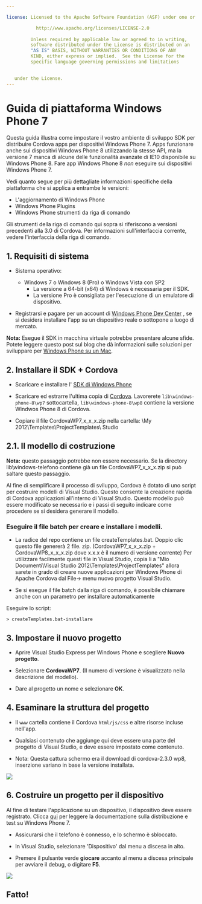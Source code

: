 ```yaml
---

license: Licensed to the Apache Software Foundation (ASF) under one or more contributor license agreements. See the NOTICE file distributed with this work for additional information regarding copyright ownership. The ASF licenses this file to you under the Apache License, Version 2.0 (the "License"); you may not use this file except in compliance with the License. You may obtain a copy of the License at

           http://www.apache.org/licenses/LICENSE-2.0
    
         Unless required by applicable law or agreed to in writing,
         software distributed under the License is distributed on an
         "AS IS" BASIS, WITHOUT WARRANTIES OR CONDITIONS OF ANY
         KIND, either express or implied.  See the License for the
         specific language governing permissions and limitations
    

   under the License.
---
```


# Guida di piattaforma Windows Phone 7

Questa guida illustra come impostare il vostro ambiente di sviluppo SDK per distribuire Cordova apps per dispositivi Windows Phone 7. Apps funzionare anche sui dispositivi Windows Phone 8 utilizzando la stesse API, ma la versione 7 manca di alcune delle funzionalità avanzate di IE10 disponibile su Windows Phone 8. Fare app Windows Phone 8 *non* eseguire sui dispositivi Windows Phone 7.

Vedi quanto segue per più dettagliate informazioni specifiche della piattaforma che si applica a entrambe le versioni:

*   L'aggiornamento di Windows Phone
*   Windows Phone Plugins
*   Windows Phone strumenti da riga di comando

Gli strumenti della riga di comando qui sopra si riferiscono a versioni precedenti alla 3.0 di Cordova. Per informazioni sull'interfaccia corrente, vedere l'interfaccia della riga di comando.

## 1. Requisiti di sistema

*   Sistema operativo:
    
    *   Windows 7 o Windows 8 (Pro) o Windows Vista con SP2 
        *   La versione a 64-bit (x64) di Windows è necessaria per il SDK.
        *   La versione Pro è consigliata per l'esecuzione di un emulatore di dispositivo.

*   Registrarsi e pagare per un account di [Windows Phone Dev Center][1] , se si desidera installare l'app su un dispositivo reale o sottopone a luogo di mercato.

 [1]: http://dev.windowsphone.com/en-us/publish

**Nota:** Esegue il SDK in macchina virtuale potrebbe presentare alcune sfide. Potete leggere questo post sul blog che dà informazioni sulle soluzioni per sviluppare per [Windows Phone su un Mac][2].

 [2]: http://aka.ms/BuildaWP8apponaMac

## 2. Installare il SDK + Cordova

*   Scaricare e installare l' [SDK di Windows Phone][3]

*   Scaricare ed estrarre l'ultima copia di [Cordova][4]. Lavorerete `lib\windows-phone-8\wp7` sottocartella, `lib\windows-phone-8\wp8` contiene la versione Windwos Phone 8 di Cordova.

*   Copiare il file CordovaWP7\_x\_x_x.zip nella cartella: \My 2012\Templates\ProjectTemplates\ Studio

 [3]: http://www.microsoft.com/download/en/details.aspx?displaylang=en&id=27570/
 [4]: http://phonegap.com/download

## 2.1. Il modello di costruzione

**Nota:** questo passaggio potrebbe non essere necessario. Se la directory lib\windows-telefono contiene già un file CordovaWP7\_x\_x_x.zip si può saltare questo passaggio.

Al fine di semplificare il processo di sviluppo, Cordova è dotato di uno script per costruire modelli di Visual Studio. Questo consente la creazione rapida di Cordova applicazioni all'interno di Visual Studio. Questo modello può essere modificato se necessario e i passi di seguito indicare come procedere se si desidera generare il modello.

### Eseguire il file batch per creare e installare i modelli.

*   La radice del repo contiene un file createTemplates.bat. Doppio clic questo file genererà 2 file. zip. (CordovaWP7\_x\_x\_x.zip + CordovaWP8\_x\_x\_x.zip dove x.x.x è il numero di versione corrente) Per utilizzare facilmente questi file in Visual Studio, copia li a "Mio Documenti\Visual Studio 2012\Templates\ProjectTemplates\" allora sarete in grado di creare nuove applicazioni per Windows Phone di Apache Cordova dal File-> menu nuovo progetto Visual Studio.

*   Se si esegue il file batch dalla riga di comando, è possibile chiamare anche con un parametro per installare automaticamente

Eseguire lo script:

    > createTemplates.bat-installare
    

## 3. Impostare il nuovo progetto

*   Aprire Visual Studio Express per Windows Phone e scegliere **Nuovo progetto**.

*   Selezionare **CordovaWP7**. (Il numero di versione è visualizzato nella descrizione del modello).

*   Dare al progetto un nome e selezionare **OK**.

## 4. Esaminare la struttura del progetto

*   Il `www` cartella contiene il Cordova `html/js/css` e altre risorse incluse nell'app.

*   Qualsiasi contenuto che aggiunge qui deve essere una parte del progetto di Visual Studio, e deve essere impostato come contenuto.

*   Nota: Questa cattura schermo era il download di cordova-2.3.0 wp8, inserzione variano in base la versione installata.

![][5]

 [5]: img/guide/platforms/wp8/projectStructure.png

## 6. Costruire un progetto per il dispositivo

Al fine di testare l'applicazione su un dispositivo, il dispositivo deve essere registrato. Clicca [qui][6] per leggere la documentazione sulla distribuzione e test su Windows Phone 7.

 [6]: http://msdn.microsoft.com/en-us/library/windowsphone/develop/ff402565(v=vs.105).aspx

*   Assicurarsi che il telefono è connesso, e lo schermo è sbloccato.

*   In Visual Studio, selezionare 'Dispositivo' dal menu a discesa in alto.

*   Premere il pulsante verde **giocare** accanto al menu a discesa principale per avviare il debug, o digitare **F5**.

![][7]

 [7]: img/guide/platforms/wp7/wpd.png

## Fatto!